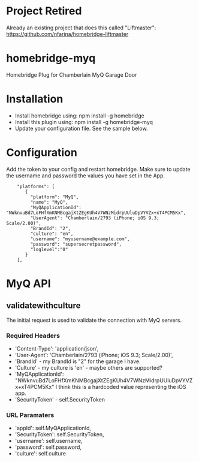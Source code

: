 # Project Retired

Already an existing project that does this called "Liftmaster":
https://github.com/nfarina/homebridge-liftmaster

# homebridge-myq
Homebridge Plug for Chamberlain MyQ Garage Door

# Installation
 * Install homebridge using: npm install -g homebridge
 * Install this plugin using: npm install -g homebridge-myq
 * Update your configuration file. See the sample below.

# Configuration

Add the token to your config and restart homebridge.  Make sure to update the username
and password the values you have set in the App.

```
    "platforms": [
       {
         "platform": "MyQ",
         "name": "MyQ",
         "MyQApplicationId": "NWknvuBd7LoFHfXmKNMBcgajXtZEgKUh4V7WNzMidrpUUluDpVYVZx+xT4PCM5Kx",
         "UserAgent": "Chamberlain/2793 (iPhone; iOS 9.3; Scale/2.00)",
         "BrandId": "2",
         "culture": "en",
         "username": "myusername@example.com",
         "password": "supersecretpassword",
         "loglevel":"0"
       }
    ],
```


# MyQ API

## validatewithculture

The initial request is used to validate the connection with MyQ servers.

### Required Headers

* 'Content-Type': 'application/json',
* 'User-Agent': 'Chamberlain/2793 (iPhone; iOS 9.3; Scale/2.00)',
* 'BrandId' - my BrandId is "2" for the garage I have.
* 'Culture' - my culture is 'en' - maybe others are supported?
* 'MyQApplicationId': "NWknvuBd7LoFHfXmKNMBcgajXtZEgKUh4V7WNzMidrpUUluDpVYVZx+xT4PCM5Kx"
   I think this is a hardcoded value representing the iOS app.
* 'SecurityToken' - self.SecurityToken

### URL Paramaters

* 'appId': self.MyQApplicationId,
* 'SecurityToken': self.SecurityToken,
* 'username': self.username,
* 'password': self.password,
* 'culture': self.culture



